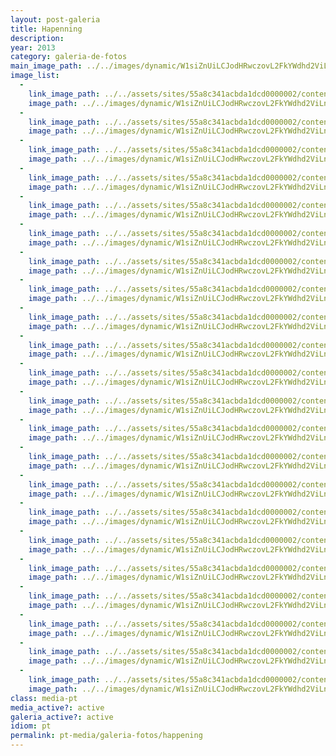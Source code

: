 ```yaml
---
layout: post-galeria
title: Hapenning
description: 
year: 2013
category: galeria-de-fotos
main_image_path: ../../images/dynamic/W1siZnUiLCJodHRwczovL2FkYWdhd2ViLnMzLmFtYXpvbmF/img_058915de.jpg?sha=eae5eafa446214a2
image_list: 
  - 
    link_image_path: ../../assets/sites/55a8c341acbda1dcd0000002/content_entry55a8c390acbda18686000013/55a8c443acbda113c400014e/files/img_058982a7.jpg?1450721218
    image_path: ../../images/dynamic/W1siZnUiLCJodHRwczovL2FkYWdhd2ViLnMzLmFtYXpvbmF/img_058915de.jpg?sha=eae5eafa446214a2
  - 
    link_image_path: ../../assets/sites/55a8c341acbda1dcd0000002/content_entry55a8c390acbda18686000013/55a8c460acbda10ba7000154/files/img_05948d6a.jpg?1450721225
    image_path: ../../images/dynamic/W1siZnUiLCJodHRwczovL2FkYWdhd2ViLnMzLmFtYXpvbmF/img_0594aa6b.jpg?sha=54df7769adb20a7c
  - 
    link_image_path: ../../assets/sites/55a8c341acbda1dcd0000002/content_entry55a8c390acbda18686000013/55a8c44eacbda10e23000151/files/img_0598a521.jpg?1450721221
    image_path: ../../images/dynamic/W1siZnUiLCJodHRwczovL2FkYWdhd2ViLnMzLmFtYXpvbmF/img_05988861.jpg?sha=cb4154b228c9396f
  - 
    link_image_path: ../../assets/sites/55a8c341acbda1dcd0000002/content_entry55a8c390acbda18686000013/55a8c465acbda133e1000155/files/img_0606e7d8.jpg?1450721227
    image_path: ../../images/dynamic/W1siZnUiLCJodHRwczovL2FkYWdhd2ViLnMzLmFtYXpvbmF/img_06066d8e.jpg?sha=620ec7b39e7639ed
  - 
    link_image_path: ../../assets/sites/55a8c341acbda1dcd0000002/content_entry55a8c390acbda18686000013/55a8c401acbda13901000141/files/img_06304e25.jpg?1450721214
    image_path: ../../images/dynamic/W1siZnUiLCJodHRwczovL2FkYWdhd2ViLnMzLmFtYXpvbmF/img_0630745a.jpg?sha=cd23397df4848133
  - 
    link_image_path: ../../assets/sites/55a8c341acbda1dcd0000002/content_entry55a8c390acbda18686000013/55a8c42facbda170ed00014a/files/img_0642cb4f.jpg?1450721216
    image_path: ../../images/dynamic/W1siZnUiLCJodHRwczovL2FkYWdhd2ViLnMzLmFtYXpvbmF/img_0642bc3e.jpg?sha=b3bcee009d8c77ac
  - 
    link_image_path: ../../assets/sites/55a8c341acbda1dcd0000002/content_entry55a8c390acbda18686000013/55a8c428acbda104d3000149/files/img_06406b27.jpg?1450721215
    image_path: ../../images/dynamic/W1siZnUiLCJodHRwczovL2FkYWdhd2ViLnMzLmFtYXpvbmF/img_0640268a.jpg?sha=0dcbf5714a7bada9
  - 
    link_image_path: ../../assets/sites/55a8c341acbda1dcd0000002/content_entry55a8c390acbda18686000013/55a8c433acbda1e36800014b/files/img_0650cb4f.jpg?1450721216
    image_path: ../../images/dynamic/W1siZnUiLCJodHRwczovL2FkYWdhd2ViLnMzLmFtYXpvbmF/img_06504b23.jpg?sha=e169febe0a8887cd
  - 
    link_image_path: ../../assets/sites/55a8c341acbda1dcd0000002/content_entry55a8c390acbda18686000013/55a8c45bacbda1ebc2000153/files/img_065813cd.jpg?1450721224
    image_path: ../../images/dynamic/W1siZnUiLCJodHRwczovL2FkYWdhd2ViLnMzLmFtYXpvbmF/img_0658eb34.jpg?sha=54ed60341a65463e
  - 
    link_image_path: ../../assets/sites/55a8c341acbda1dcd0000002/content_entry55a8c390acbda18686000013/55a8c417acbda1c2d6000146/files/img_06646b27.jpg?1450721215
    image_path: ../../images/dynamic/W1siZnUiLCJodHRwczovL2FkYWdhd2ViLnMzLmFtYXpvbmF/img_066415dc.jpg?sha=7f8dc68aa7b57453
  - 
    link_image_path: ../../assets/sites/55a8c341acbda1dcd0000002/content_entry55a8c390acbda18686000013/55a8c43eacbda1a23c00014d/files/img_0672ef8a.jpg?1450721217
    image_path: ../../images/dynamic/W1siZnUiLCJodHRwczovL2FkYWdhd2ViLnMzLmFtYXpvbmF/img_067224f7.jpg?sha=55bb90d2a3449843
  - 
    link_image_path: ../../assets/sites/55a8c341acbda1dcd0000002/content_entry55a8c390acbda18686000013/55a8c407acbda17319000142/files/img_06704e25.jpg?1450721214
    image_path: ../../images/dynamic/W1siZnUiLCJodHRwczovL2FkYWdhd2ViLnMzLmFtYXpvbmF/img_0670410b.jpg?sha=3c74e7861155af24
  - 
    link_image_path: ../../assets/sites/55a8c341acbda1dcd0000002/content_entry55a8c390acbda18686000013/55a8c422acbda1ff6f000148/files/img_07186b27.jpg?1450721215
    image_path: ../../images/dynamic/W1siZnUiLCJodHRwczovL2FkYWdhd2ViLnMzLmFtYXpvbmF/img_071899d7.jpg?sha=205d8aa7478bcdec
  - 
    link_image_path: ../../assets/sites/55a8c341acbda1dcd0000002/content_entry55a8c390acbda18686000013/55a8c411acbda1702f000144/files/img_07164e25.jpg?1450721214
    image_path: ../../images/dynamic/W1siZnUiLCJodHRwczovL2FkYWdhd2ViLnMzLmFtYXpvbmF/img_07161ca4.jpg?sha=b8822d0fafdb3e59
  - 
    link_image_path: ../../assets/sites/55a8c341acbda1dcd0000002/content_entry55a8c390acbda18686000013/55a8c438acbda1782b00014c/files/img_0755ef8a.jpg?1450721217
    image_path: ../../images/dynamic/W1siZnUiLCJodHRwczovL2FkYWdhd2ViLnMzLmFtYXpvbmF/img_0755feef.jpg?sha=3eac324b67fafe22
  - 
    link_image_path: ../../assets/sites/55a8c341acbda1dcd0000002/content_entry55a8c390acbda18686000013/55a8c40bacbda10cb4000143/files/img_07352bcb.jpg?1450721390
    image_path: ../../images/dynamic/W1siZnUiLCJodHRwczovL2FkYWdhd2ViLnMzLmFtYXpvbmF/img_073526f1.jpg?sha=d8dcf6c94618e69e
  - 
    link_image_path: ../../assets/sites/55a8c341acbda1dcd0000002/content_entry55a8c390acbda18686000013/55a8c46bacbda1c2be000156/files/img_0773668c.jpg?1450721405
    image_path: ../../images/dynamic/W1siZnUiLCJodHRwczovL2FkYWdhd2ViLnMzLmFtYXpvbmF/img_077309cd.jpg?sha=6ae3b85a9fa9a718
  - 
    link_image_path: ../../assets/sites/55a8c341acbda1dcd0000002/content_entry55a8c390acbda18686000013/55a8c41cacbda16d87000147/files/img_0776e687.jpg?1450721391
    image_path: ../../images/dynamic/W1siZnUiLCJodHRwczovL2FkYWdhd2ViLnMzLmFtYXpvbmF/img_07766a5b.jpg?sha=fd4ff5f387b907ce
  - 
    link_image_path: ../../assets/sites/55a8c341acbda1dcd0000002/content_entry55a8c390acbda18686000013/55a8c448acbda1be9200014f/files/img_07843ae3.jpg?1450721219
    image_path: ../../images/dynamic/W1siZnUiLCJodHRwczovL2FkYWdhd2ViLnMzLmFtYXpvbmF/img_0784e757.jpg?sha=21dce70c6e203b54
  - 
    link_image_path: ../../assets/sites/55a8c341acbda1dcd0000002/content_entry55a8c390acbda18686000013/55a8c454acbda1f8ee000152/files/img_062215fa.jpg?1450721222
    image_path: ../../images/dynamic/W1siZnUiLCJodHRwczovL2FkYWdhd2ViLnMzLmFtYXpvbmF/img_0622866a.jpg?sha=67ebe7a9839a6bd0
  - 
    link_image_path: ../../assets/sites/55a8c341acbda1dcd0000002/content_entry55a8c390acbda18686000013/55a8c449acbda1be92000150/files/1b76a.jpg?1450721220
    image_path: ../../images/dynamic/W1siZnUiLCJodHRwczovL2FkYWdhd2ViLnMzLmFtYXpvbmF/1167b.jpg?sha=b9f79d24969f2866
  - 
    link_image_path: ../../assets/sites/55a8c341acbda1dcd0000002/content_entry55a8c390acbda18686000013/55a8c412acbda1702f000145/files/26b27.jpg?1450721215
    image_path: ../../images/dynamic/W1siZnUiLCJodHRwczovL2FkYWdhd2ViLnMzLmFtYXpvbmF/25a26.jpg?sha=9e2494befd53235b
class: media-pt
media_active?: active
galeria_active?: active
idiom: pt
permalink: pt-media/galeria-fotos/happening
--- 
```



